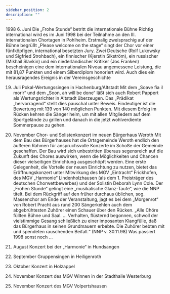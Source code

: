 ```yaml
---
sidebar_position: 2
description: ""
---
```


1998
6. Juni		Die „Frohe Stunde“ betritt die internationale Bühne
Richtig international wird es im Juni 1998 bei der Teilnahme an den III. internationalen Chortagen in Pohlheim. Erstmalig zweisprachig auf der Bühne begrüßt „Please welcome on the stage“ singt der Chor vor einer fünfköpfigen, international besetzten Jury.
Zwei Deutsche (Rolf Lukowsky und Sigfried Strohbach), ein finnischer (Kjerstin Sikström), ein russischer (Mikhail Slavkin) und ein niederländischer Kritiker (Jos Franken) bescheinigen eine dem internationalen Niveau angemessene Leistung, die mit 81,87 Punkten und einem Silberdiplom honoriert wird.
Auch dies ein herausragendes Ereignis in der Vereinsgeschichte

19. Juli	Pokal-Wertungssingen in Hachenburg/Altstadt
Mit dem „Soave fia il morir“ und dem „Soon, ah will be done“ läßt sich auch Robert Pappert als Wertungsrichter in Altstadt überzeugen. Das „Prädikat „hervorragend“ stellt dies pauschal unter Beweis. Eindeutiger ist die Bewertung mit 139 von 140 möglichen Punkten.
Mit diesem Erfolg im Rücken kehren die Sänger heim, um mit allen Mitgliedern auf dem Sportgelände zu grillen und danach in die jetzt wohlverdiente Sommerpause zu gehen.

28. November	Chor- und Solistenkonzert im neuen Bürgerhaus Weroth
Mit dem Bau des Bürgerhauses hat die Ortsgemeinde Weroth endlich den äußeren Rahmen für anspruchsvolle Konzerte im Schoße der Gemeinde geschaffen. Der Bau wird sich unbestritten überaus segensreich auf die Zukunft des Chores auswirken, wenn die Möglichkeiten und Chancen dieser vielseitigen Einrichtung ausgeschöpft werden.
Eine erste Gelegenheit, die Vorteile der neuen Einrichtung zu nutzen, bietet das Eröffnungskonzert unter Mitwirkung des MGV „Eintracht“ Frickhofen, des MGV „Harmonie“ Lindenholzhausen (als dem 1. Preisträger des deutschen Chorwettbewerbes) und der Solistin Deborah Lynn Cole.
Der „Frohen Stunde“ gelingt eine „musikalische Glanz-Taufe“, wie die NNP titelt. Bei dem Rückgriff auf den früher durchaus üblichen, sog. Massenchor am Ende der Veranstaltung, jagt es bei dem „Morgenrot“ von Robert Pracht aus rund 200 Sängerkehlen auch dem abgebrühtesten Zuhörer einen Schauer über den Rücken.
„Alle Chöre füllten Bühne und Saal. ... Verhalten, flüsternd begonnen, schwoll der vielstimmige Gesang schließlich zu einer imposanten Klangfülle, daß das Bürgerhaus in seinen Grundmauern erbebte. Die Zuhörer bebten mit und spendeten rauschenden Beifall.“ (NNP v. 30.11.98)
Was passiert 1998 sonst noch ...
19. August	Konzert bei der „Harmonie“ in Hundsangen 
26. September	Gruppensingen in Heiligenroth
10. Oktober	Konzert in Holzappel
7. November	Konzert des MGV Winnen in der Stadthalle Westerburg
8. November	Konzert des MGV Volpertshausen
